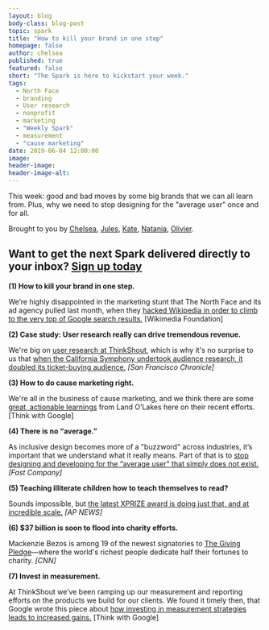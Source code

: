 ```yaml
---
layout: blog
body-class: blog-post
topic: spark
title: "How to kill your brand in one step"
homepage: false
author: chelsea
published: true
featured: false
short: "The Spark is here to kickstart your week."
tags:
  - North Face
  - branding
  - User research
  - nonprofit
  - marketing
  - "Weekly Spark"
  - measurement
  - "cause marketing"
date: 2019-06-04 12:00:00
image:
header-image:
header-image-alt:
---
```

This week: good and bad moves by some big brands that we can all learn from. Plus, why we need to stop designing for the "average user" once and for all.

Brought to you by [Chelsea](https://thinkshout.com/team/chelsea/), [Jules](https://thinkshout.com/team/jules/), [Kate](https://thinkshout.com/team/kate/), [Natania](https://thinkshout.com/team/natania/), [Olivier](https://thinkshout.com/team/olivier/).

## Want to get the next Spark delivered directly to your inbox? [**Sign up today**](http://eepurl.com/dFrmtn)

**(1) How to kill your brand in one step.**

We’re highly disappointed in the marketing stunt that The North Face and its ad agency pulled last month, when they [hacked Wikipedia in order to climb to the very top of Google search results.](https://wikimediafoundation.org/2019/05/29/lets-talk-about-the-north-face-defacing-wikipedia/) [Wikimedia Foundation]

**(2) Case study: User research really can drive tremendous revenue.**

We're big on [user research at ThinkShout](https://thinkshout.com/work/anitab/), which is why it's no surprise to us that [when the California Symphony undertook audience research, it doubled its ticket-buying audience.](https://datebook.sfchronicle.com/music/how-did-california-symphony-increase-ticket-sales-by-listening-to-its-audience) _[San Francisco Chronicle]_

**(3) How to do cause marketing right.**

We're all in the business of cause marketing, and we think there are some [great, actionable learnings](https://www.thinkwithgoogle.com/marketing-resources/land-o-lakes-cause-marketing) from Land O’Lakes here on their recent efforts.  [Think with Google]

**(4) There is no “average.”**

As inclusive design becomes more of a "buzzword" across industries, it’s important that we understand what it really means. Part of that is to [stop designing and developing for the “average user" that simply does not exist.](https://www.fastcompany.com/90160000/how-to-design-for-everyone-in-3-steps) _[Fast Company]_

**(5) Teaching illiterate children how to teach themselves to read?**

Sounds impossible, but [the latest XPRIZE award is doing just that, and at incredible scale.](https://apnews.com/ba76a4a77f874d6db73494145d75e89d?cid=pt) _[AP NEWS]_

**(6) $37 billion is soon to flood into charity efforts.**

Mackenzie Bezos is among 19 of the newest signatories to [The Giving Pledge](https://edition.cnn.com/2019/05/28/business/mackenzie-bezos-giving-pledge/index.html)—where the world's richest people dedicate half their fortunes to charity.  _[CNN]_


**(7) Invest in measurement.**

At ThinkShout we’ve been ramping up our measurement and reporting efforts on the products we build for our clients. We found it timely then, that Google wrote this piece about [how investing in measurement strategies leads to increased gains.](https://www.thinkwithgoogle.com/marketing-resources/data-measurement/better-marketing-measurement/) [Think with Google]
